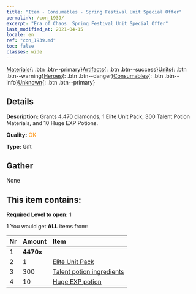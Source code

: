 ```yaml
---
title: "Item - Consumables - Spring Festival Unit Special Offer"
permalink: /con_1939/
excerpt: "Era of Chaos  Spring Festival Unit Special Offer"
last_modified_at: 2021-04-15
locale: en
ref: "con_1939.md"
toc: false
classes: wide
---
```

 [Materials](/Items/){: .btn .btn--primary}[Artifacts](/Items/Artifacts/){: .btn .btn--success}[Units](/Items/Units/){: .btn .btn--warning}[Heroes](/Items/Heroes/){: .btn .btn--danger}[Consumables](/Items/Consumables/){: .btn .btn--info}[Unknown](/Items/Unknown/){: .btn .btn--primary}

## Details
 **Description:** Grants 4,470 diamonds, 1 Elite Unit Pack, 300 Talent Potion Materials, and 10 Huge EXP Potions.

 **Quality:** <span style="color: #FF8C00">OK</span>

 **Type:** Gift

## Gather

  None

## This item contains:

 **Required Level to open:** 1

 1 You would get **ALL** items  from:

  | Nr | Amount |     Item    |
  |:---|:-------|:------------|
  | 1 |  **4470x** | <i class="fas fa-gem"/> |  | 
  | 2 | 1 | [Elite Unit Pack](/Items/con_1921/) |  | 
  | 3 | 300 | [Talent potion ingredients](/Items/con_1120/) |  | 
  | 4 | 10 | [Huge EXP potion](/Items/con_703/) |  | 
